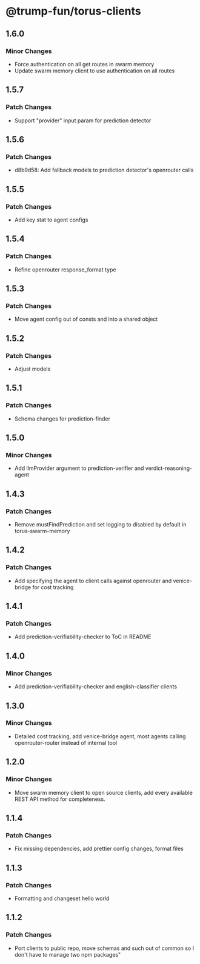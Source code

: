 # @trump-fun/torus-clients

## 1.6.0

### Minor Changes

- Force authentication on all get routes in swarm memory
- Update swarm memory client to use authentication on all routes

## 1.5.7

### Patch Changes

- Support "provider" input param for prediction detector

## 1.5.6

### Patch Changes

- d8b9d58: Add fallback models to prediction detector's openrouter calls

## 1.5.5

### Patch Changes

- Add key stat to agent configs

## 1.5.4

### Patch Changes

- Refine openrouter response_format type

## 1.5.3

### Patch Changes

- Move agent config out of consts and into a shared object

## 1.5.2

### Patch Changes

- Adjust models

## 1.5.1

### Patch Changes

- Schema changes for prediction-finder

## 1.5.0

### Minor Changes

- Add llmProvider argument to prediction-verifier and verdict-reasoning-agent

## 1.4.3

### Patch Changes

- Remove mustFindPrediction and set logging to disabled by default in torus-swarm-memory

## 1.4.2

### Patch Changes

- Add specifying the agent to client calls against openrouter and venice-bridge for cost tracking

## 1.4.1

### Patch Changes

- Add prediction-verifiability-checker to ToC in README

## 1.4.0

### Minor Changes

- Add prediction-verifiability-checker and english-classifier clients

## 1.3.0

### Minor Changes

- Detailed cost tracking, add venice-bridge agent, most agents calling openrouter-router instead of internal tool

## 1.2.0

### Minor Changes

- Move swarm memory client to open source clients, add every available REST API method for completeness.

## 1.1.4

### Patch Changes

- Fix missing dependencies, add prettier config changes, format files

## 1.1.3

### Patch Changes

- Formatting and changeset hello world

## 1.1.2

### Patch Changes

- Port clients to public repo, move schemas and such out of common so I don't have to manage two npm packages"
